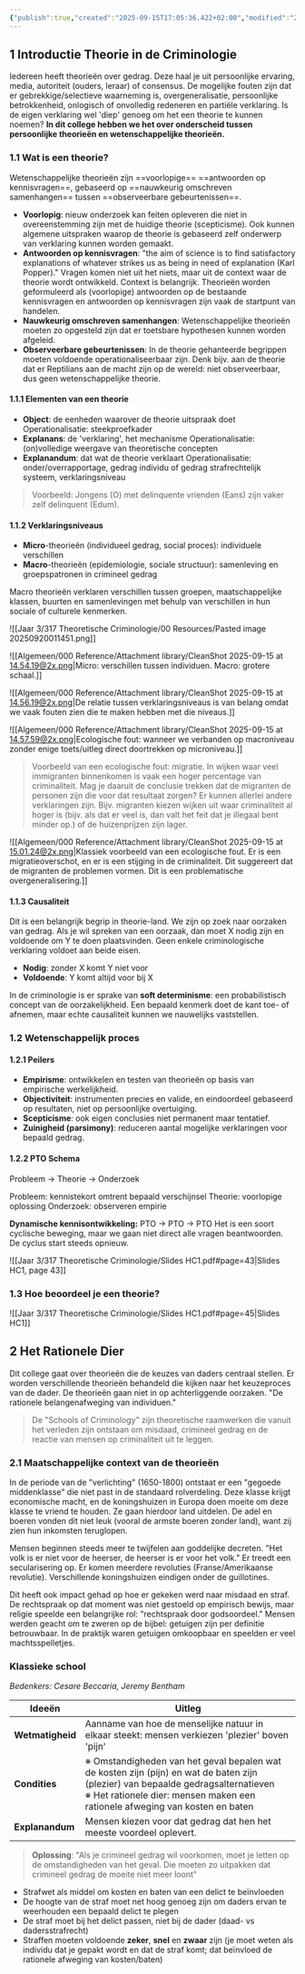 ```yaml
---
{"publish":true,"created":"2025-09-15T17:05:36.422+02:00","modified":"2025-09-20T01:15:06.771+02:00","published":"2025-09-20T01:15:06.771+02:00","cssclasses":""}
---
```


## 1 Introductie Theorie in de Criminologie
Iedereen heeft theorieën over gedrag. Deze haal je uit persoonlijke ervaring, media, autoriteit (ouders, leraar) of consensus. De mogelijke fouten zijn dat er gebrekkige/selectieve waarneming is, overgeneralisatie, persoonlijke betrokkenheid, onlogisch of onvolledig redeneren en partiële verklaring. Is de eigen verklaring wel 'diep' genoeg om het een theorie te kunnen noemen? **In dit college hebben we het over onderscheid tussen persoonlijke theorieën en wetenschappelijke theorieën.** 

### 1.1 Wat is een theorie?
Wetenschappelijke theorieën zijn ==voorlopige== ==antwoorden op kennisvragen==, gebaseerd op ==nauwkeurig omschreven samenhangen== tussen ==observeerbare gebeurtenissen==. 

- **Voorlopig**: nieuw onderzoek kan feiten opleveren die niet in overeenstemming zijn met de huidige theorie (scepticisme). Ook kunnen algemene uitspraken waarop de theorie is gebaseerd zelf onderwerp van verklaring kunnen worden gemaakt.
- **Antwoorden op kennisvragen**: "the aim of science is to find satisfactory explanations of whatever strikes us as being in need of explanation (Karl Popper)." Vragen komen niet uit het niets, maar uit de context waar de theorie wordt ontwikkeld. Context is belangrijk. Theorieën worden geformuleerd als (voorlopige) antwoorden op de bestaande kennisvragen en antwoorden op kennisvragen zijn vaak de startpunt van handelen.
- **Nauwkeurig omschreven samenhangen**: Wetenschappelijke theorieën moeten zo opgesteld zijn dat er toetsbare hypothesen kunnen worden afgeleid.
- **Observeerbare gebeurtenissen**: In de theorie gehanteerde begrippen moeten voldoende operationaliseerbaar zijn.  Denk bijv. aan de theorie dat er Reptilians aan de macht zijn op de wereld: niet observeerbaar, dus geen wetenschappelijke theorie.

#### 1.1.1 Elementen van een theorie
- **Object**: de eenheden waarover de theorie uitspraak doet
	Operationalisatie: steekproefkader
- **Explanans**: de 'verklaring', het mechanisme
	Operationalisatie: (on)volledige weergave van theoretische concepten
- **Explanandum**: dat wat de theorie verklaart
	Operationalisatie: onder/overrapportage, gedrag individu of gedrag strafrechtelijk systeem, verklaringsniveau

>Voorbeeld: Jongens (O) met delinquente vrienden (Eans) zijn vaker zelf delinquent (Edum).

#### 1.1.2 Verklaringsniveaus
- **Micro**-theorieën (individueel gedrag, social proces): individuele verschillen
- **Macro**-theorieën (epidemiologie, sociale structuur): samenleving en groepspatronen in crimineel gedrag

Macro theorieën verklaren verschillen tussen groepen, maatschappelijke klassen, buurten en samenlevingen met behulp van verschillen in hun sociale of culturele kenmerken.

![[Jaar 3/317 Theoretische Criminologie/00 Resources/Pasted image 20250920011451.png]]


![[Algemeen/000 Reference/Attachment library/CleanShot 2025-09-15 at 14.54.19@2x.png|Micro: verschillen tussen individuen. Macro: grotere schaal.]]

![[Algemeen/000 Reference/Attachment library/CleanShot 2025-09-15 at 14.56.19@2x.png|De relatie tussen verklaringsniveaus is van belang omdat we vaak fouten zien die te maken hebben met die niveaus.]]

![[Algemeen/000 Reference/Attachment library/CleanShot 2025-09-15 at 14.57.59@2x.png|Ecologische fout: wanneer we verbanden op macroniveau zonder enige toets/uitleg direct doortrekken op microniveau.]]

>Voorbeeld van een ecologische fout: migratie. In wijken waar veel immigranten binnenkomen is vaak een hoger percentage van criminaliteit. Mag je daaruit de conclusie trekken dat de migranten de personen zijn die voor dat resultaat zorgen? Er kunnen allerlei andere verklaringen zijn. Bijv. migranten kiezen wijken uit waar criminaliteit al hoger is (bijv. als dat er veel is, dan valt het feit dat je illegaal bent minder op.) of de huizenprijzen zijn lager.

![[Algemeen/000 Reference/Attachment library/CleanShot 2025-09-15 at 15.01.24@2x.png|Klassiek voorbeeld van een ecologische fout. Er is een migratieoverschot, en er is een stijging in de criminaliteit. Dit suggereert dat de migranten de problemen vormen. Dit is een problematische overgeneralisering.]]

#### 1.1.3 Causaliteit
Dit is een belangrijk begrip in theorie-land. We zijn op zoek naar oorzaken van gedrag. Als je wil spreken van een oorzaak, dan moet X nodig zijn en voldoende om Y te doen plaatsvinden. Geen enkele criminologische verklaring voldoet aan beide eisen.
- **Nodig**: zonder X komt Y niet voor
- **Voldoende**: Y komt altijd voor bij X

In de criminologie is er sprake van **soft determinisme**: een probabilistisch concept van de oorzakelijkheid. Een bepaald kenmerk doet de kant toe- of afnemen, maar echte causaliteit kunnen we nauwelijks vaststellen. 

### 1.2 Wetenschappelijk proces
#### 1.2.1 Peilers
- **Empirisme**: ontwikkelen en testen van theorieën op basis van empirische werkelijkheid.
- **Objectiviteit**: instrumenten precies en valide, en eindoordeel gebaseerd op resultaten, niet op persoonlijke overtuiging.
- **Scepticisme**: ook eigen conclusies niet permanent maar tentatief.
- **Zuinigheid (parsimony)**: reduceren aantal mogelijke verklaringen voor bepaald gedrag.

#### 1.2.2 PTO Schema
Probleem -> Theorie -> Onderzoek

Probleem: kennistekort omtrent bepaald verschijnsel
Theorie: voorlopige oplossing
Onderzoek: observeren empirie

**Dynamische kennisontwikkeling:** PTO -> PTO -> PTO
Het is een soort cyclische beweging, maar we gaan niet direct alle vragen beantwoorden. De cyclus start steeds opnieuw. 

![[Jaar 3/317 Theoretische Criminologie/Slides HC1.pdf#page=43|Slides HC1, page 43]]

### 1.3 Hoe beoordeel je een theorie?

![[Jaar 3/317 Theoretische Criminologie/Slides HC1.pdf#page=45|Slides HC1]]

## 2 Het Rationele Dier
Dit college gaat over theorieën die de keuzes van daders centraal stellen. Er worden verschillende theorieën behandeld die kijken naar het keuzeproces van de dader. De theorieën gaan niet in op achterliggende oorzaken. "De rationele belangenafweging van individuen." 

>De "Schools of Criminology" zijn theoretische raamwerken die vanuit het verleden zijn ontstaan om misdaad, crimineel gedrag en de reactie van mensen op criminaliteit uit te leggen.

### 2.1 Maatschappelijke context van de theorieën
In de periode van de "verlichting" (1650-1800) ontstaat er een "gegoede middenklasse" die niet past in de standaard rolverdeling. Deze klasse krijgt economische macht, en de koningshuizen in Europa doen moeite om deze klasse te vriend te houden. Ze gaan hierdoor land uitdelen. De adel en boeren vonden dit niet leuk (vooral de armste boeren zonder land), want zij zien hun inkomsten teruglopen. 

Mensen beginnen steeds meer te twijfelen aan goddelijke decreten. "Het volk is er niet voor de heerser, de heerser is er voor het volk." Er treedt een secularisering op.  Er komen meerdere revoluties (Franse/Amerikaanse revolutie). Verschillende koningshuizen eindigen onder de guillotines. 

Dit heeft ook impact gehad op hoe er gekeken werd naar misdaad en straf. De rechtspraak op dat moment was niet gestoeld op empirisch bewijs, maar religie speelde een belangrijke rol: "rechtspraak door godsoordeel." Mensen werden geacht om te zweren op de bijbel: getuigen zijn per definitie betrouwbaar. In de praktijk waren getuigen omkoopbaar en speelden er veel machtsspelletjes. 

### Klassieke school
*Bedenkers: Cesare Beccaria, Jeremy Bentham*

| Ideeën           | Uitleg                                                                                                                                                                                                             |
| ---------------- | ------------------------------------------------------------------------------------------------------------------------------------------------------------------------------------------------------------------ |
| **Wetmatigheid** | Aanname van hoe de menselijke natuur in elkaar steekt: mensen verkiezen 'plezier' boven 'pijn'                                                                                                                     |
| **Condities**    | ※ Omstandigheden van het geval bepalen wat de kosten zijn (pijn) en wat de baten zijn (plezier) van bepaalde gedragsalternatieven<br>※ Het rationele dier: mensen maken een rationele afweging van kosten en baten |
| **Explanandum**  | Mensen kiezen voor dat gedrag dat hen het meeste voordeel oplevert.                                                                                                                                                |

>**Oplossing**: "Als je crimineel gedrag wil voorkomen, moet je letten op de omstandigheden van het geval. Die moeten zo uitpakken dat crimineel gedrag de moeite niet meer loont"

- Strafwet als middel om kosten en baten van een delict te beïnvloeden
- De hoogte van de straf moet net hoog genoeg zijn om daders ervan te weerhouden een bepaald delict te plegen
- De straf moet bij het delict passen, niet bij de dader (daad- vs dadersstrafrecht)
- Straffen moeten voldoende **zeker**, **snel** en **zwaar** zijn (je moet weten als individu dat je gepakt wordt en dat de straf komt; dat beïnvloed de rationele afweging van kosten/baten)